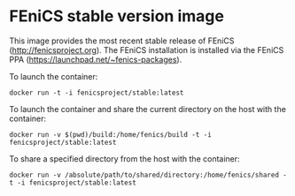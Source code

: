 # FEniCS stable version image

This image provides the most recent stable release of FEniCS
(<http://fenicsproject.org>). The FEniCS installation is installed via
the FEniCS PPA (<https://launchpad.net/~fenics-packages>).

To launch the container:

    docker run -t -i fenicsproject/stable:latest

To launch the container and share the current directory on the host
with the container:

    docker run -v $(pwd)/build:/home/fenics/build -t -i fenicsproject/stable:latest

To share a specified directory from the host with the container:

    docker run -v /absolute/path/to/shared/directory:/home/fenics/shared -t -i fenicsproject/stable:latest
